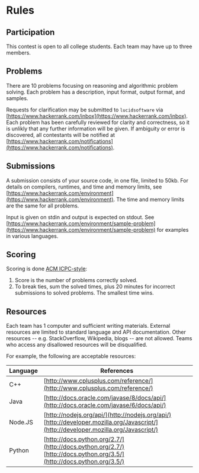 # Rules

## Participation

This contest is open to all college students. Each team may have up to three members.

## Problems

There are 10 problems focusing on reasoning and algorithmic problem solving. Each problem has a description, input format, output format, and samples.

Requests for clarification may be submitted to `lucidsoftware` via [https://www.hackerrank.com/inbox](https://www.hackerrank.com/inbox). Each problem has been carefully reviewed for clarity and correctness, so it is unlikly that any further information will be given. If ambiguity or error is discovered, all contestants will be notified at [https://www.hackerrank.com/notifications](https://www.hackerrank.com/notifications).

## Submissions

A submission consists of your source code, in one file, limited to 50kb. For details on compilers, runtimes, and time and memory limits, see [https://www.hackerrank.com/environment](https://www.hackerrank.com/environment). The time and memory limits are the same for all problems.

Input is given on stdin and output is expected on stdout. See  [https://www.hackerrank.com/environment/sample-problem](https://www.hackerrank.com/environment/sample-problem) for examples in various languages.

## Scoring

Scoring is done [ACM ICPC-style](https://icpc.baylor.edu/regionals/rules):

1. Score is the number of problems correctly solved.
1. To break ties, sum the solved times, plus 20 minutes for incorrect submissions to solved problems. The smallest time wins.

## Resources

Each team has 1 computer and sufficient writing materials. External resources are limited to standard language and API documentation. Other resources -- e.g. StackOverflow, Wikipedia, blogs -- are not allowed. Teams who access any disallowed resources will be disqualified.

For example, the following are acceptable resources:

| Language | References |
| -------- | ---------- |
| C++ | [http://www.cplusplus.com/reference/](http://www.cplusplus.com/reference/) |
| Java | [http://docs.oracle.com/javase/8/docs/api/](http://docs.oracle.com/javase/6/docs/api/) |
| Node.JS | [http://nodejs.org/api/](http://nodejs.org/api/) <br> [http://developer.mozilla.org/Javascript/](http://developer.mozilla.org/Javascript/) |
| Python | [http://docs.python.org/2.7/](http://docs.python.org/2.7/) <br> [http://docs.python.org/3.5/](http://docs.python.org/3.5/) |
